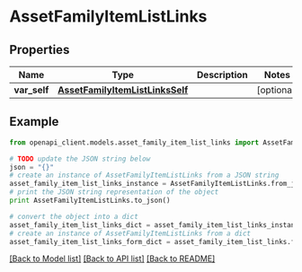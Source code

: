 # AssetFamilyItemListLinks


## Properties
Name | Type | Description | Notes
------------ | ------------- | ------------- | -------------
**var_self** | [**AssetFamilyItemListLinksSelf**](AssetFamilyItemListLinksSelf.md) |  | [optional] 

## Example

```python
from openapi_client.models.asset_family_item_list_links import AssetFamilyItemListLinks

# TODO update the JSON string below
json = "{}"
# create an instance of AssetFamilyItemListLinks from a JSON string
asset_family_item_list_links_instance = AssetFamilyItemListLinks.from_json(json)
# print the JSON string representation of the object
print AssetFamilyItemListLinks.to_json()

# convert the object into a dict
asset_family_item_list_links_dict = asset_family_item_list_links_instance.to_dict()
# create an instance of AssetFamilyItemListLinks from a dict
asset_family_item_list_links_form_dict = asset_family_item_list_links.from_dict(asset_family_item_list_links_dict)
```
[[Back to Model list]](../README.md#documentation-for-models) [[Back to API list]](../README.md#documentation-for-api-endpoints) [[Back to README]](../README.md)


